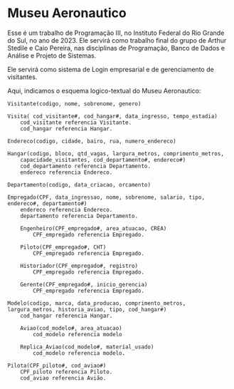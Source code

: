 # Museu Aeronautico
Esse é um trabalho de Programação III, no Instituto Federal do Rio Grande do Sul, no ano de 2023. Ele servirá como trabalho final do grupo de Arthur Stedile e Caio Pereira, nas disciplinas de
Programação, Banco de Dados e Análise e Projeto de Sistemas.

Ele servirá como sistema de Login empresarial e de gerenciamento de visitantes.


Aqui, indicamos o esquema logico-textual do Museu Aeronautico:

    Visitante(codigo, nome, sobrenome, genero)

    Visita( cod_visitante#, cod_hangar#, data_ingresso, tempo_estadia)
        cod_visitante referencia Visitante.
        cod_hangar referencia Hangar.

    Endereco(codigo, cidade, bairo, rua, numero_endereco)

    Hangar(codigo, bloco, qtd_vagas, largura_metros, comprimento_metros,
        capacidade_visitantes, cod_departamento#, endereco#)
        cod_departamento referencia Departamento.
        endereco referencia Endereco.

    Departamento(codigo, data_criacao, orcamento)

    Empregado(CPF, data_ingressao, nome, sobrenome, salario, tipo, endereco#, departamento#)
        endereco referencia Endereco.
        departamento referencia Departamento.
    
        Engenheiro(CPF_empregado#, area_atuacao, CREA)
            CPF_empregado referencia Empregado.
    
        Piloto(CPF_empregado#, CHT)
            CPF_empregado referencia Empregado.

        Historiador(CPF_empregado#, registro)
            CPF_empregado referencia Empregado.

        Gerente(CPF_empregado#, inicio_gerencia)
            CPF_empregado referencia Empregado.

    Modelo(codigo, marca, data_producao, comprimento_metros, largura_metros, historia_aviao, tipo, cod_hangar#)
        cod_hangar referencia Hangar.
        
        Aviao(cod_modelo#, area_atuacao)
            cod_modelo referencia modelo
    
        Replica_Aviao(cod_modelo#, material_usado)
            cod_modelo referencia modelo.

    Pilota(CPF_piloto#, cod_aviao#)
        CPF_piloto referencia Piloto.
        cod_aviao referencia Avião.